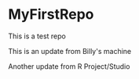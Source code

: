 # MyFirstRepo
This is a test repo 

This is an update from Billy's machine

Another update from R Project/Studio


